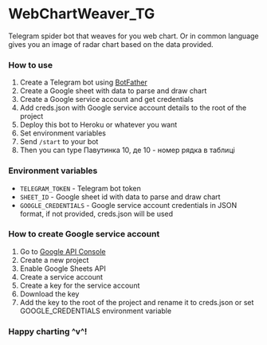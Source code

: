 # WebChartWeaver_TG
Telegram spider bot that weaves for you web chart. 
Or in common language gives you an image of radar chart based on the data provided.

### How to use
1. Create a Telegram bot using [BotFather](https://t.me/BotFather)
2. Create a Google sheet with data to parse and draw chart
3. Create a Google service account and get credentials
4. Add creds.json with Google service account details to the root of the project
5. Deploy this bot to Heroku or whatever you want
6. Set environment variables
7. Send `/start` to your bot
8. Then you can type Павутинка 10, де 10 - номер рядка в таблиці

### Environment variables
* `TELEGRAM_TOKEN` - Telegram bot token
* `SHEET_ID` - Google sheet id with data to parse and draw chart
* `GOOGLE_CREDENTIALS` - Google service account credentials in JSON format, if not provided, creds.json will be used


### How to create Google service account
1. Go to [Google API Console](https://console.developers.google.com/)
2. Create a new project
3. Enable Google Sheets API
4. Create a service account
5. Create a key for the service account
6. Download the key
7. Add the key to the root of the project and rename it to creds.json or set GOOGLE_CREDENTIALS environment variable


### Happy charting ^v^!